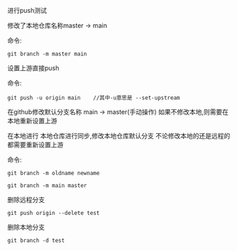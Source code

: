 进行push测试

修改了本地仓库名称master -> main

命令:

```
git branch -m master main
```

设置上游直接push

命令:

```
git push -u origin main    //其中-u意思是 --set-upstream
```

在github修改默认分支名称 main -> master(手动操作) 如果不修改本地,则需要在本地重新设置上游

在本地进行 本地仓库进行同步,修改本地仓库默认分支 不论修改本地的还是远程的都需要重新设置上游

命令:

```
git branch -m oldname newname
```

```
git branch -m main master
```

删除远程分支

```
git push origin --delete test
```

删除本地分支

```
git branch -d test
```
